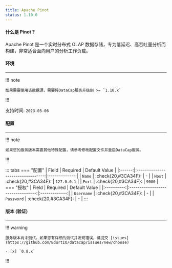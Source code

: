 ```yaml
---
title: Apache Pinot
status: 1.10.0
---
```


#### 什么是 Pinot ?

Apache Pinot 是一个实时分布式 OLAP 数据存储，专为低延迟、高吞吐量分析而构建，非常适合面向用户的分析工作负载。

#### 环境

---

!!! note

    如果需要使用该数据源，需要将DataCap服务升级到 >= `1.10.x`

!!!

支持时间: `2023-05-06`

#### 配置

---


!!! note

    如果您的服务版本需要其他特殊配置，请参考修改配置文件并重启DataCap服务。

!!!

::: tabs
    === "配置"
        | Field  |             Required              | Default Value |
        |:------:|:---------------------------------:|:-------------:|
        | `Name` | :check{20,#3CA34F}:  |       \-       |
        | `Host` | :check{20,#3CA34F}: |  `127.0.0.1`  |
        | `Port` | :check{20,#3CA34F}: |     `9000`    |
    === "授权"
        |   Field    |             Required              | Default Value |
        |:----------:|:---------------------------------:|:-------------:|
        | `Username` | :check{20,#3CA34F}:  |       \-       |
        | `Password` | :check{20,#3CA34F}: |       \-       |
:::

#### 版本 (验证)

---

!!! warning

    服务版本尚未测试，如果您有详细的测试并发现错误，请提交 [issues](https://github.com/EdurtIO/datacap/issues/new/choose)

    - [x] `0.8.x`

!!!